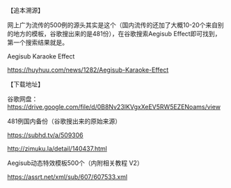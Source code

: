 【追本溯源】

网上广为流传的500例的源头其实是这个（国内流传的还加了大概10-20个来自别的地方的模板，谷歌搜出来的是481份），在谷歌搜索Aegisub Effect即可找到，第一个搜索结果就是。

Aegisub Karaoke Effect

https://huyhuu.com/news/1282/Aegisub-Karaoke-Effect

【下载地址】

谷歌网盘：
https://drive.google.com/file/d/0B8Nv23IKVgxXeEV5RW5EZENoams/view


481例国内备份（谷歌搜出来的原始来源）

https://subhd.tv/a/509306

http://zimuku.la/detail/140437.html


Aegisub动态特效模板500个（内附相关教程 V2）

https://assrt.net/xml/sub/607/607533.xml
